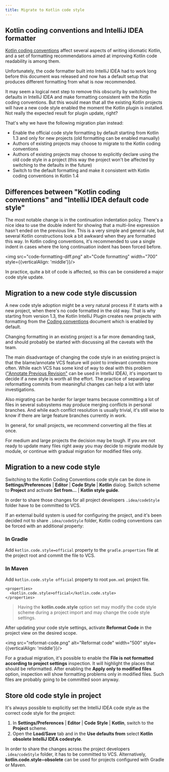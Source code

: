 ```yaml
---
title: Migrate to Kotlin code style
---
```



## Kotlin coding conventions and IntelliJ IDEA formatter

[Kotlin coding conventions](coding-conventions.md) affect several aspects of writing idiomatic Kotlin, and a set of
formatting recommendations aimed at improving Kotlin code readability is among them. 

Unfortunately, the code formatter built into IntelliJ IDEA had to work long before this document was released and now
has a default setup that produces different formatting from what is now recommended.

It may seem a logical next step to remove this obscurity by switching the defaults in IntelliJ IDEA and make formatting
consistent with the Kotlin coding conventions. But this would mean that all the existing Kotlin projects will have a new
code style enabled the moment the Kotlin plugin is installed. Not really the expected result for plugin update, right? 

That's why we have the following migration plan instead:

* Enable the official code style formatting by default starting from Kotlin 1.3 and only for new projects (old formatting
can be enabled manually)
* Authors of existing projects may choose to migrate to the Kotlin coding conventions
* Authors of existing projects may choose to explicitly declare using the old code style in a project (this way the project
won't be affected by switching to the defaults in the future)
* Switch to the default formatting and make it consistent with Kotlin coding conventions in Kotlin 1.4

## Differences between "Kotlin coding conventions" and "IntelliJ IDEA default code style"

The most notable change is in the continuation indentation policy. There's a nice idea to use the double indent for showing
that a multi-line expression hasn't ended on the previous line. This is a very simple and general rule, but several Kotlin
constructions look a bit awkward when they are formatted this way. In Kotlin coding conventions, it's recommended to use
a single indent in cases where the long continuation indent has been forced before.

<img src="code-formatting-diff.png" alt="Code formatting" width="700" style={{verticalAlign: 'middle'}}/>

In practice, quite a bit of code is affected, so this can be considered a major code style update.

## Migration to a new code style discussion

A new code style adoption might be a very natural process if it starts with a new project, when there's no code formatted
in the old way. That is why starting from version 1.3, the Kotlin IntelliJ Plugin creates new projects with formatting from
the [Coding conventions](coding-conventions.md) document which is enabled by default.

Changing formatting in an existing project is a far more demanding task, and should probably be started with discussing
all the caveats with the team.

The main disadvantage of changing the code style in an existing project is that the blame/annotate VCS feature will point
to irrelevant commits more often. While each VCS has some kind of way to deal with this problem
(["Annotate Previous Revision"](https://www.jetbrains.com/help/idea/investigate-changes.html) can be used in IntelliJ IDEA),
it's important to decide if a new style is worth all the effort. The practice of separating reformatting commits from
meaningful changes can help a lot with later investigations. 

Also migrating can be harder for larger teams because committing a lot of files in several subsystems may produce merging
conflicts in personal branches. And while each conflict resolution is usually trivial, it's still wise to know if there are
large feature branches currently in work.

In general, for small projects, we recommend converting all the files at once.

For medium and large projects the decision may be tough. If you are not ready to update many files right away you may
decide to migrate module by module, or continue with gradual migration for modified files only.

## Migration to a new code style

Switching to the Kotlin Coding Conventions code style can be done in **Settings/Preferences** | **Editor** | **Code Style** | **Kotlin**
dialog. Switch scheme to **Project** and activate **Set from...** | **Kotlin style guide**.

In order to share those changes for all project developers `.idea/codeStyle` folder have to be committed to VCS.

If an external build system is used for configuring the project, and it's been decided not to share `.idea/codeStyle` folder,
Kotlin coding conventions can be forced with an additional property:

### In Gradle

Add `kotlin.code.style=official` property to the `gradle.properties` file at the project root and commit the file to VCS. 

### In Maven

Add `kotlin.code.style official` property to root `pom.xml` project file. 

```
<properties>
  <kotlin.code.style>official</kotlin.code.style>
</properties>
```

>Having the **kotlin.code.style** option set may modify the code style scheme during a project import and may change
>the code style settings.


After updating your code style settings, activate **Reformat Code** in the project view on the desired scope.

<img src="reformat-code.png" alt="Reformat code" width="500" style={{verticalAlign: 'middle'}}/>

For a gradual migration, it's possible to enable the **File is not formatted according to project settings** inspection.
It will highlight the places that should be reformatted. After enabling the **Apply only to modified files** option,
inspection will show formatting problems only in modified files. Such files are probably going to be committed soon anyway.

## Store old code style in project

It's always possible to explicitly set the IntelliJ IDEA code style as the correct code style for the project:

1. In **Settings/Preferences** | **Editor** | **Code Style** | **Kotlin**, switch to the **Project** scheme.
2. Open the **Load/Save** tab and in the **Use defaults from** select **Kotlin obsolete IntelliJ IDEA codestyle**.

In order to share the changes across the project developers `.idea/codeStyle` folder, it has to be committed to VCS.
Alternatively, **kotlin.code.style**=**obsolete** can be used for projects configured with Gradle or Maven.
